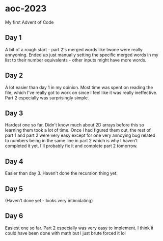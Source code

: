 # aoc-2023
My first Advent of Code

## Day 1
A bit of a rough start - part 2's merged words like twone were really annyoning. Ended up just manually setting the specific merged words in my list to their number equivalents - other inputs might have more words.

## Day 2
A lot easier than day 1 in my opinion. Most time was spent on reading the file, which I've really got to work on since I feel like it was really ineffective. Part 2 especially was surprisingly simple.

## Day 3
Hardest one so far. Didn't know much about 2D arrays before this so learning them took a lot of time. Once I had figured them out, the rest of part 1 and part 2 were very easy except for one very annoying bug related to numbers being in the same line in part 2 which is why I haven't completed it yet. I'll probably fix it and complete part 2 tomorrow.

## Day 4
Easier than day 3. Haven't done the recursion thing yet.

## Day 5
(Haven't done yet - looks very intimidating)

## Day 6
Easiest one so far. Part 2 especially was very easy to implement. I think it could have been done with math but I just brute forced it lol
